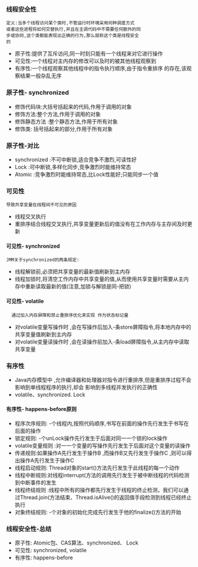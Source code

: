 ### 线程安全性

    定义:当多个线程访问某个类时,不管运行时环境采用何种调度方式
    或者这些进程将如何交替执行,并且在主调代码中不需要任何额外的同
    步或协同,这个类都能表现出正确的行为,那么就称这个类是线程安全
    的
    
  * 原子性:提供了互斥访问,同一时刻只能有一个线程来对它进行操作
  * 可见性:一个线程对主内存的修改可以及时的被其他线程观察到
  * 有序性:一个线程观察其他线程中的指令执行顺序,由于指令重排序
           的存在,该观察结果一般杂乱无序
           
### 原子性- synchronized
* 修饰代码块:大括号括起来的代码,作用于调用的对象
* 修饰方法:整个方法,作用于调用的对象
* 修饰静态方法 :整个静态方法,作用于所有对象
* 修饰类: 括号括起来的部分,作用于所有对象        

### 原子性-对比
* synchronized :不可中断锁,适合竞争不激烈,可读性好
* Lock :可中断锁,多样化同步,竞争激烈时能维持常态
* Atomic :竞争激烈时能维持常态,比Lock性能好;只能同步一个值  
          
### 可见性
    导致共享变量在线程间不可见的原因
* 线程交叉执行
* 重排序结合线程交叉执行,共享变量更新后的值没有在工作内存与主存间及时更新  

#### 可见性- synchronized
    JMM关于synchronized的两条规定:
* 线程解锁前,必须把共享变量的最新值刷新到主内存
* 线程加锁时,将清空工作内存中共享变量的值,从而使用共享变量时需要从主内存中重新读取最新的值(注意,加锁与解锁是同-把锁)  

#### 可见性- volatile
      通过加入内存屏障和禁止重排序优化来实现 作为状态标记量
* 对volatile变量写操作时 ,会在写操作后加入-条store屏障指令,将本地内存中的共享变量值刷新到主内存
* 对volatile变量读操作时 ,会在读操作前加入-条load屏障指令,从主内存中读取共享变量

### 有序性
* Java内存模型中 ,允许编译器和处理器对指令进行重排序,但是重排序过程不会影响到单线程程序的执行,却会
    影响到多线程并发执行的正确性
* volatile、synchronized. Lock  

#### 有序性- happens-before原则
* 程序次序规则: -个线程内,按照代码顺序,书写在前面的操作先行发生于书写在后面的操作
* 锁定规则: -个unLock操作先行发生于后面对同一一个锁的lock操作  
* volatile变量规则 :对一一个变量的写操作先行发生于后面对这个变量的读操作
* 传递规则:如果操作A先行发生于操作B ,而操作B又先行发生于操作C ,则可以得出操作A先行发生于操作C
* 线程启动规则: Thread对象的start()方法先行发生于此线程的每一个动作
* 线程中断规则:对线程interrupt(方法的调用先行发生于被中断线程的代码检测到中断事件的发生
* 线程终结规则 :线程中所有的操作都先行发生于线程的终止检测，我们可以通过Thread.join(方法结束、Thread.isAlive()的返回值手段检测到线程已经终止执行
* 对象终结规则: -个对象的初始化完成先行发生于他的finalize()方法的开始
   
### 线程安全性-总结
* 原子性: Atomic包、CAS算法、synchronized、 Lock
* 可见性: synchronized, volatile
* 有序性: happens-before